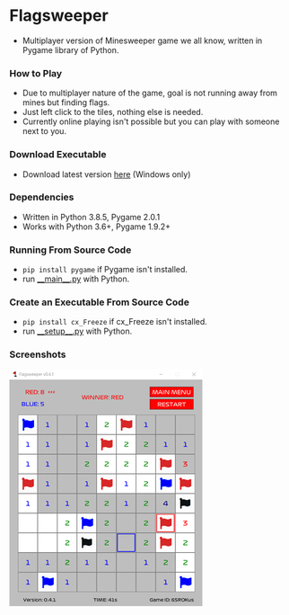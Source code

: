# Flagsweeper
- Multiplayer version of Minesweeper game we all know, written in Pygame library of Python.

### How to Play
- Due to multiplayer nature of the game, goal is not running away from mines but finding flags.
- Just left click to the tiles, nothing else is needed.
- Currently online playing isn't possible but you can play with someone next to you.

### Download Executable
- Download latest version [here](https://github.com/opethef10/Flagsweeper/releases) (Windows only)  

### Dependencies
- Written in Python 3.8.5, Pygame 2.0.1
- Works with Python 3.6+, Pygame 1.9.2+

### Running From Source Code
- `pip install pygame` if Pygame isn't installed.
- run [\_\_main\_\_.py](__main__.py) with Python.

### Create an Executable From Source Code
- `pip install cx_Freeze` if cx_Freeze isn't installed.
- run [\_\_setup\_\_.py](__setup__.py) with Python.

### Screenshots
![](resources/screenshot.png)
	